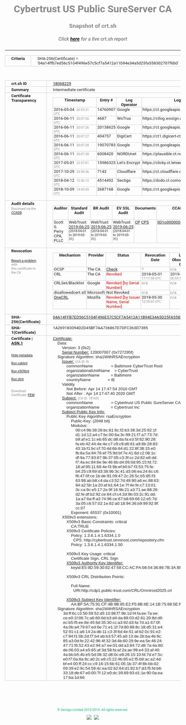 # Cybertrust US Public SureServer CA
### Snapshot of crt.sh
##### Click [here](https://crt.sh/?q=04A14FFB7ED56C5104F496E57C5CF7A5412A11B94E34A5D25FA558302707F6B0) for a live crt.sh report

---
<!DOCTYPE HTML PUBLIC "-//W3C//DTD HTML 4.0 Transitional//EN">
<HTML>
<HEAD>
  <META http-equiv="Content-Type" content="text/html; charset=UTF-8">
  <TITLE>crt.sh | 04a14ffb7ed56c5104f496e57c5cf7a5412a11b94e34a5d25fa558302707f6b0</TITLE>
  <META name="description" content="Free CT Log Certificate Search Tool from Sectigo (formerly Comodo CA)">
  <META name="keywords" content="crt.sh, CT, Certificate Transparency, Certificate Search, SSL Certificate, Sectigo, Comodo CA">
  <LINK href="//fonts.googleapis.com/css?family=Roboto+Mono|Roboto:400,400i,700,700i" rel="stylesheet">
  <STYLE type="text/css">
    a {
      white-space: nowrap;
    }
    body {
      color: #888888;
      font: 12pt Roboto, sans-serif;
      padding-top: 10px;
      text-align: center
    }
    form {
      margin: 0px
    }
    span {
      border-radius: 10px
    }
    span.heading {
      color: #888888;
      font: 12pt Roboto, sans-serif
    }
    span.title {
      background-color: #00B373;
      color: #FFFFFF;
      font: bold 18pt Roboto, sans-serif;
      padding: 0px 5px
    }
    span.text {
      color: #888888;
      font: 10pt Roboto, sans-serif
    }
    span.whiteongrey {
      background-color: #D9D9D6;
      color: #FFFFFF;
      font: bold 18pt Roboto, sans-serif;
      padding: 0px 5px
    }
    table {
      border-collapse: collapse;
      color: #222222;
      font: 10pt Roboto, sans-serif;
      margin-left: auto;
      margin-right: auto
    }
    table.options {
      border: none;
      margin-left: 10px
    }
    td, th {
      border: 1px solid #CCCCCC;
      padding: 0px 2px;
      text-align: left;
      vertical-align: top
    }
    td.outer, th.outer {
      border: 1px solid #CCCCCC;
      padding: 2px 20px;
      text-align: left
    }
    th.heading {
      color: #888888;
      font: bold italic 12pt Roboto, sans-serif;
      padding: 20px 0px 0px;
      text-align: center
    }
    th.options, td.options {
      border: none;
      vertical-align: middle
    }
    td.text {
      font: 10pt "Roboto Mono", sans-serif;
      padding: 2px 20px
    }
    td.heading {
      border: none;
      color: #888888;
      font: 12pt Roboto, sans-serif;
      padding-top: 20px;
      text-align: center
    }
    table.lint td, th {
      text-align: center
    }
    .button {
      background-color: #00B373;
      border-radius: 10px;
      color: #FFFFFF;
      font: bold 13pt Roboto, sans-serif
    }
    .copyright {
      font: 8pt Roboto, sans-serif;
      color: #00B373
    }
    .input {
      border: 1px solid #888888;
      font-weight: bold;
      text-align: center
    }
    .small {
      font: 8pt Roboto, sans-serif;
      color: #888888
    }
    .error {
      background-color: #FFDFDF;
      color: #CC0000;
      font-weight: bold
    }
    .fatal {
      background-color: #0000AA;
      color: #FFFFFF;
      font-weight: bold
    }
    .notice {
      background-color: #FFFFDF;
      color: #606000
    }
    .warning {
      background-color: #FFEFDF;
      color: #DF6000
    }
  </STYLE>
</HEAD>
<BODY>

<TABLE>
  <TR>
    <TH class="outer">Criteria</TH>
    <TD class="outer">SHA-256(Certificate) = '04a14ffb7ed56c5104f496e57c5cf7a5412a11b94e34a5d25fa558302707f6b0'</TD>
  </TR>
</TABLE>
<BR>
<TABLE>
  <TR>
    <TH class="outer">crt.sh ID</TH>
    <TD class="outer"><A href="?id=18068229">18068229</A></TD>
  </TR>
  <TR>
    <TH class="outer">Summary</TH>
    <TD class="outer">Intermediate certificate</TD>
  </TR>
  <TR>
    <TH class="outer">Certificate<BR>Transparency</TH>
    <TD class="outer">
<TABLE class="options" style="margin-left:0px">
  <TR>
    <TH>Timestamp</TH>
    <TH>Entry #</TH>
    <TH>Log Operator</TH>
    <TH>Log URL</TH>
  </TR>
  <TR>
    <TD>2016-05-04&nbsp; <FONT class="small">20:53:31 UTC</FONT></TD>
    <TD>14760907</TD>
    <TD>Google</TD>
    <TD>https://ct.googleapis.com/rocketeer</TD>
  </TR>
  <TR>
    <TD>2016-06-11&nbsp; <FONT class="small">20:07:26 UTC</FONT></TD>
    <TD>4687</TD>
    <TD>WoTrus</TD>
    <TD>https://ctlog.wosign.com</TD>
  </TR>
  <TR>
    <TD>2016-06-11&nbsp; <FONT class="small">20:07:26 UTC</FONT></TD>
    <TD>20138625</TD>
    <TD>Google</TD>
    <TD>https://ct.googleapis.com/pilot</TD>
  </TR>
  <TR>
    <TD>2016-06-11&nbsp; <FONT class="small">20:07:27 UTC</FONT></TD>
    <TD>404757</TD>
    <TD>DigiCert</TD>
    <TD>https://ct1.digicert-ct.com/log</TD>
  </TR>
  <TR>
    <TD>2016-06-11&nbsp; <FONT class="small">20:07:28 UTC</FONT></TD>
    <TD>19070783</TD>
    <TD>Google</TD>
    <TD>https://ct.googleapis.com/aviator</TD>
  </TR>
  <TR>
    <TD>2016-06-11&nbsp; <FONT class="small">20:07:28 UTC</FONT></TD>
    <TD>6008420</TD>
    <TD>NORDUnet</TD>
    <TD>https://plausible.ct.nordu.net</TD>
  </TR>
  <TR>
    <TD>2017-05-01&nbsp; <FONT class="small">22:57:01 UTC</FONT></TD>
    <TD>15986325</TD>
    <TD>Let's Encrypt</TD>
    <TD>https://clicky.ct.letsencrypt.org</TD>
  </TR>
  <TR>
    <TD>2017-10-29&nbsp; <FONT class="small">23:50:36 UTC</FONT></TD>
    <TD>7143</TD>
    <TD>Cloudflare</TD>
    <TD>https://ct.cloudflare.com/logs/nimbus2020</TD>
  </TR>
  <TR>
    <TD>2018-04-12&nbsp; <FONT class="small">12:36:12 UTC</FONT></TD>
    <TD>4514492</TD>
    <TD>Sectigo</TD>
    <TD>https://dodo.ct.comodo.com</TD>
  </TR>
  <TR>
    <TD>2018-10-09&nbsp; <FONT class="small">14:45:55 UTC</FONT></TD>
    <TD>2687168</TD>
    <TD>Google</TD>
    <TD>https://ct.googleapis.com/logs/argon2020</TD>
  </TR>
</TABLE>
    </TD>
  </TR>
  <TR>
    <TH class="outer">Audit details<BR>
      <DIV class="small" style="padding-top:3px">Disclosed via the
        <A href="//ccadb-public.secure.force.com/mozilla/PublicAllIntermediateCerts" target="_blank">CCADB</A></DIV>
    </TH>
    <TD class="outer">
<TABLE class="options" style="margin-left:0px">
  <TR>
    <TH>Auditor</TH>
    <TH>Standard Audit</TH>
    <TH>BR Audit</TH>
    <TH>EV SSL Audit</TH>
    <TH>Documents</TH>
    <TH>CCADB</TH>
    <TH>Root Owner / Certificate</TH>
  </TR>
  <TR>
    <TD style="vertical-align:middle">Scott S. Perry CPA, PLLC</TD>
    <TD>WebTrust:
      <A href="https://www.cpacanada.ca/generichandlers/CPACHandler.ashx?attachmentid=230845" target="_blank">2019-06-25</A>
      <BR><FONT style="font-size:8pt">(2018-04-01 to 2019-03-31)</FONT></TD>
    <TD>WebTrust:
      <A href="https://www.cpacanada.ca/generichandlers/CPACHandler.ashx?attachmentid=230846" target="_blank">2019-06-25</A>
      <BR><FONT style="font-size:8pt">(2018-04-01 to 2019-03-31)</FONT></TD>
    <TD>WebTrust:
      <A href="https://www.cpacanada.ca/generichandlers/CPACHandler.ashx?attachmentid=230847" target="_blank">2019-06-25</A>
      <BR><FONT style="font-size:8pt">(2018-04-01 to 2019-03-31)</FONT></TD>
    <TD>
      <A href="https://content.digicert.com/wp-content/uploads/2019/04/DigiCert_CP_v418.pdf" target="blank">CP</A>
      <A href="https://content.digicert.com/wp-content/uploads/2019/04/DigiCert_CPS_v418.pdf" target="blank">CPS</A>
    </TD>
    <TD><A href="//ccadb.force.com/001o000000dOceGAAS" target="_blank">001o000000dOceGAAS</A></TD>
    <TD><A href="/?id=76">DigiCert</A></TD>
  </TR>
</TABLE>
    </TD>
  </TR>
  <TR>
    <TH class="outer">Revocation<BR><BR>
      <DIV class="small" style="padding-top:3px"><A href="?id=18068229&opt=problemreporting">Report a problem</A> with<BR>this certificate to the CA</DIV></TH>
    <TD class="outer">
      <TABLE class="options" style="margin-left:0px">
        <TR>
          <TH>Mechanism</TH>
          <TH>Provider</TH>
          <TH>Status</TH>
          <TH>Revocation Date</TH>
          <TH>Last Observed in CRL</TH>
          <TH>Last Checked <SPAN style="color:#CC0000;vertical-align:middle;font-size:70%;font-weight:normal">(Error)</SPAN></TH>
        </TR>
        <TR>
          <TD>OCSP</TD>
          <TD>The CA</TD>
          <TD><A href="?id=18068229&opt=ocsp">Check</A></TD>
          <TD><SPAN style="color:#888888">?</SPAN></TD>
          <TD><SPAN style="color:#888888">n/a</SPAN></TD>
          <TD><SPAN style="color:#888888">?</SPAN></TD>
        </TR>
        <TR>
          <TD>CRL</TD>
          <TD>The CA</TD>
          <TD><SPAN style="color:#CC0000">Revoked</SPAN></TD><TD>2018-05-01&nbsp; <FONT class="small">17:17:38 UTC</FONT></TD><TD>2019-11-27&nbsp; <FONT class="small">00:33:19 UTC</FONT></TD><TD>2019-12-04&nbsp; <FONT class="small">20:05:09 UTC</FONT></TD>
        </TR>
        <TR>
          <TD>CRLSet/Blacklist</TD>
          <TD>Google</TD>
          <TD><SPAN style="color:#CC0000">Revoked [by Serial Number]</SPAN></TD>
          <TD><SPAN style="color:#888888">n/a</SPAN></TD>
          <TD><SPAN style="color:#888888">n/a</SPAN></TD>
          <TD><SPAN style="color:#888888">n/a</SPAN></TD>
        </TR>
        <TR>
          <TD>disallowedcert.stl</TD>
          <TD>Microsoft</TD>
          <TD>Not Revoked</TD>
          <TD><SPAN style="color:#888888">n/a</SPAN></TD>
          <TD><SPAN style="color:#888888">n/a</SPAN></TD>
          <TD><SPAN style="color:#888888">n/a</SPAN></TD>
        </TR>
        <TR>
          <TD><A href="/mozilla-onecrl" target="_blank">OneCRL</A></TD>
          <TD>Mozilla</TD>
          <TD><SPAN style="color:#CC0000">Revoked [by Issuer Name, Serial Number]</SPAN></TD><TD>2018-05-30&nbsp; <FONT class="small">12:35:03 UTC</FONT></TD>
          <TD><SPAN style="color:#888888">n/a</SPAN></TD>
          <TD><SPAN style="color:#888888">n/a</SPAN></TD>
        </TR>
      </TABLE>
    </TD>
  </TR>
  <TR>
    <TH class="outer">SHA-256(Certificate)</TH>
    <TD class="outer"><A href="//censys.io/certificates/04a14ffb7ed56c5104f496e57c5cf7a5412a11b94e34a5d25fa558302707f6b0">04A14FFB7ED56C5104F496E57C5CF7A5412A11B94E34A5D25FA558302707F6B0</A></TD>
  </TR>
  <TR>
    <TH class="outer">SHA-1(Certificate)</TH>
    <TD class="outer">1A269183094D2D45BF7AA736867D7DFC363D7385</TD>
  </TR>
  <TR>
    <TH class="outer">Certificate | <A href="?asn1=18068229">ASN.1</A>
      <SPAN class="small"><BR>
      <BR><BR><A href="?id=18068229&opt=nometadata">Hide metadata</A>
      <BR><BR><A href="?id=18068229&opt=cablint">Run cablint</A>
      <BR><BR><A href="?id=18068229&opt=x509lint">Run x509lint</A>
      <BR><BR><A href="?id=18068229&opt=zlint">Run zlint</A>
      <BR><BR><BR>Download Certificate: <A href="?d=18068229">PEM</A>
      </SPAN>
    </TH>
    <TD class="text"><A href="?d=18068229">Certificate:</A><BR>&nbsp;&nbsp;&nbsp;&nbsp;Data:<BR>&nbsp;&nbsp;&nbsp;&nbsp;&nbsp;&nbsp;&nbsp;&nbsp;Version:&nbsp;3&nbsp;(0x2)<BR>&nbsp;&nbsp;&nbsp;&nbsp;&nbsp;&nbsp;&nbsp;&nbsp;<A href="?serial=0727295f">Serial&nbsp;Number:</A>&nbsp;120007007&nbsp;(0x727295f)<BR>&nbsp;&nbsp;&nbsp;&nbsp;Signature&nbsp;Algorithm:&nbsp;sha1WithRSAEncryption<BR>&nbsp;&nbsp;&nbsp;&nbsp;&nbsp;&nbsp;&nbsp;&nbsp;<A href="?caid=8">Issuer:</A> <SPAN class="small">(CA ID: 8)</SPAN><BR>&nbsp;&nbsp;&nbsp;&nbsp;&nbsp;&nbsp;&nbsp;&nbsp;&nbsp;&nbsp;&nbsp;&nbsp;commonName&nbsp;&nbsp;&nbsp;&nbsp;&nbsp;&nbsp;&nbsp;&nbsp;&nbsp;&nbsp;&nbsp;&nbsp;&nbsp;&nbsp;&nbsp;&nbsp;=&nbsp;Baltimore&nbsp;CyberTrust&nbsp;Root<BR>&nbsp;&nbsp;&nbsp;&nbsp;&nbsp;&nbsp;&nbsp;&nbsp;&nbsp;&nbsp;&nbsp;&nbsp;organizationalUnitName&nbsp;&nbsp;&nbsp;&nbsp;=&nbsp;CyberTrust<BR>&nbsp;&nbsp;&nbsp;&nbsp;&nbsp;&nbsp;&nbsp;&nbsp;&nbsp;&nbsp;&nbsp;&nbsp;organizationName&nbsp;&nbsp;&nbsp;&nbsp;&nbsp;&nbsp;&nbsp;&nbsp;&nbsp;&nbsp;=&nbsp;Baltimore<BR>&nbsp;&nbsp;&nbsp;&nbsp;&nbsp;&nbsp;&nbsp;&nbsp;&nbsp;&nbsp;&nbsp;&nbsp;countryName&nbsp;&nbsp;&nbsp;&nbsp;&nbsp;&nbsp;&nbsp;&nbsp;&nbsp;&nbsp;&nbsp;&nbsp;&nbsp;&nbsp;&nbsp;=&nbsp;IE<BR>&nbsp;&nbsp;&nbsp;&nbsp;&nbsp;&nbsp;&nbsp;&nbsp;Validity<BR>&nbsp;&nbsp;&nbsp;&nbsp;&nbsp;&nbsp;&nbsp;&nbsp;&nbsp;&nbsp;&nbsp;&nbsp;Not&nbsp;Before:&nbsp;Apr&nbsp;14&nbsp;17:47:54&nbsp;2010&nbsp;GMT<BR>&nbsp;&nbsp;&nbsp;&nbsp;&nbsp;&nbsp;&nbsp;&nbsp;&nbsp;&nbsp;&nbsp;&nbsp;Not&nbsp;After&nbsp;:&nbsp;Apr&nbsp;14&nbsp;17:47:40&nbsp;2020&nbsp;GMT<BR>&nbsp;&nbsp;&nbsp;&nbsp;&nbsp;&nbsp;&nbsp;&nbsp;<A href="?caid=18169">Subject:</A> <SPAN class="small">(CA ID: 18169)</SPAN><BR>&nbsp;&nbsp;&nbsp;&nbsp;&nbsp;&nbsp;&nbsp;&nbsp;&nbsp;&nbsp;&nbsp;&nbsp;commonName&nbsp;&nbsp;&nbsp;&nbsp;&nbsp;&nbsp;&nbsp;&nbsp;&nbsp;&nbsp;&nbsp;&nbsp;&nbsp;&nbsp;&nbsp;&nbsp;=&nbsp;Cybertrust&nbsp;US&nbsp;Public&nbsp;SureServer&nbsp;CA<BR>&nbsp;&nbsp;&nbsp;&nbsp;&nbsp;&nbsp;&nbsp;&nbsp;&nbsp;&nbsp;&nbsp;&nbsp;organizationName&nbsp;&nbsp;&nbsp;&nbsp;&nbsp;&nbsp;&nbsp;&nbsp;&nbsp;&nbsp;=&nbsp;Cybertrust&nbsp;Inc<BR>&nbsp;&nbsp;&nbsp;&nbsp;&nbsp;&nbsp;&nbsp;&nbsp;<A href="?spkisha256=c81643afa733fdf1ed4e4ef80d0556c5ebe17b8703eb0a4176cfed54772f2737">Subject&nbsp;Public&nbsp;Key&nbsp;Info:</A><BR>&nbsp;&nbsp;&nbsp;&nbsp;&nbsp;&nbsp;&nbsp;&nbsp;&nbsp;&nbsp;&nbsp;&nbsp;Public&nbsp;Key&nbsp;Algorithm:&nbsp;rsaEncryption<BR>&nbsp;&nbsp;&nbsp;&nbsp;&nbsp;&nbsp;&nbsp;&nbsp;&nbsp;&nbsp;&nbsp;&nbsp;&nbsp;&nbsp;&nbsp;&nbsp;Public-Key:&nbsp;(2048&nbsp;bit)<BR>&nbsp;&nbsp;&nbsp;&nbsp;&nbsp;&nbsp;&nbsp;&nbsp;&nbsp;&nbsp;&nbsp;&nbsp;&nbsp;&nbsp;&nbsp;&nbsp;Modulus:<BR>&nbsp;&nbsp;&nbsp;&nbsp;&nbsp;&nbsp;&nbsp;&nbsp;&nbsp;&nbsp;&nbsp;&nbsp;&nbsp;&nbsp;&nbsp;&nbsp;&nbsp;&nbsp;&nbsp;&nbsp;00:c4:9b:38:26:bc:61:6c:f2:b3:38:3d:25:92:1f:<BR>&nbsp;&nbsp;&nbsp;&nbsp;&nbsp;&nbsp;&nbsp;&nbsp;&nbsp;&nbsp;&nbsp;&nbsp;&nbsp;&nbsp;&nbsp;&nbsp;&nbsp;&nbsp;&nbsp;&nbsp;d1:1d:12:a4:c7:bc:00:6a:3c:99:21:f7:a7:73:7d:<BR>&nbsp;&nbsp;&nbsp;&nbsp;&nbsp;&nbsp;&nbsp;&nbsp;&nbsp;&nbsp;&nbsp;&nbsp;&nbsp;&nbsp;&nbsp;&nbsp;&nbsp;&nbsp;&nbsp;&nbsp;b9:af:e1:1c:eb:65:dc:d8:da:fa:e3:5f:62:90:28:<BR>&nbsp;&nbsp;&nbsp;&nbsp;&nbsp;&nbsp;&nbsp;&nbsp;&nbsp;&nbsp;&nbsp;&nbsp;&nbsp;&nbsp;&nbsp;&nbsp;&nbsp;&nbsp;&nbsp;&nbsp;fa:eb:42:44:4e:4e:c7:c9:c9:d6:81:a9:8b:28:83:<BR>&nbsp;&nbsp;&nbsp;&nbsp;&nbsp;&nbsp;&nbsp;&nbsp;&nbsp;&nbsp;&nbsp;&nbsp;&nbsp;&nbsp;&nbsp;&nbsp;&nbsp;&nbsp;&nbsp;&nbsp;43:1b:f1:bc:cf:70:4d:6b:84:d1:22:8f:38:15:e0:<BR>&nbsp;&nbsp;&nbsp;&nbsp;&nbsp;&nbsp;&nbsp;&nbsp;&nbsp;&nbsp;&nbsp;&nbsp;&nbsp;&nbsp;&nbsp;&nbsp;&nbsp;&nbsp;&nbsp;&nbsp;fb:8a:5a:94:76:ef:75:9d:bf:7e:41:6d:c2:08:1c:<BR>&nbsp;&nbsp;&nbsp;&nbsp;&nbsp;&nbsp;&nbsp;&nbsp;&nbsp;&nbsp;&nbsp;&nbsp;&nbsp;&nbsp;&nbsp;&nbsp;&nbsp;&nbsp;&nbsp;&nbsp;df:9a:77:83:87:9b:37:05:c3:3f:cc:2d:82:e8:dd:<BR>&nbsp;&nbsp;&nbsp;&nbsp;&nbsp;&nbsp;&nbsp;&nbsp;&nbsp;&nbsp;&nbsp;&nbsp;&nbsp;&nbsp;&nbsp;&nbsp;&nbsp;&nbsp;&nbsp;&nbsp;f7:4a:ec:84:6e:9e:46:6b:d4:09:0d:95:15:fd:72:<BR>&nbsp;&nbsp;&nbsp;&nbsp;&nbsp;&nbsp;&nbsp;&nbsp;&nbsp;&nbsp;&nbsp;&nbsp;&nbsp;&nbsp;&nbsp;&nbsp;&nbsp;&nbsp;&nbsp;&nbsp;18:af:95:11:69:4e:f3:9b:ef:b0:b7:f3:53:75:fe:<BR>&nbsp;&nbsp;&nbsp;&nbsp;&nbsp;&nbsp;&nbsp;&nbsp;&nbsp;&nbsp;&nbsp;&nbsp;&nbsp;&nbsp;&nbsp;&nbsp;&nbsp;&nbsp;&nbsp;&nbsp;b4:25:c9:69:d3:38:9b:3c:41:d3:06:ea:24:6c:c6:<BR>&nbsp;&nbsp;&nbsp;&nbsp;&nbsp;&nbsp;&nbsp;&nbsp;&nbsp;&nbsp;&nbsp;&nbsp;&nbsp;&nbsp;&nbsp;&nbsp;&nbsp;&nbsp;&nbsp;&nbsp;f6:47:0f:ce:1b:de:91:09:47:2c:26:5c:b5:85:f3:<BR>&nbsp;&nbsp;&nbsp;&nbsp;&nbsp;&nbsp;&nbsp;&nbsp;&nbsp;&nbsp;&nbsp;&nbsp;&nbsp;&nbsp;&nbsp;&nbsp;&nbsp;&nbsp;&nbsp;&nbsp;63:98:ab:b8:c4:da:c3:52:7d:49:90:a6:ec:88:63:<BR>&nbsp;&nbsp;&nbsp;&nbsp;&nbsp;&nbsp;&nbsp;&nbsp;&nbsp;&nbsp;&nbsp;&nbsp;&nbsp;&nbsp;&nbsp;&nbsp;&nbsp;&nbsp;&nbsp;&nbsp;84:a2:5b:1a:20:af:b1:64:1e:7f:4e:fe:c7:13:01:<BR>&nbsp;&nbsp;&nbsp;&nbsp;&nbsp;&nbsp;&nbsp;&nbsp;&nbsp;&nbsp;&nbsp;&nbsp;&nbsp;&nbsp;&nbsp;&nbsp;&nbsp;&nbsp;&nbsp;&nbsp;3c:ca:9c:e5:17:2e:9f:16:9b:21:a3:71:ae:88:26:<BR>&nbsp;&nbsp;&nbsp;&nbsp;&nbsp;&nbsp;&nbsp;&nbsp;&nbsp;&nbsp;&nbsp;&nbsp;&nbsp;&nbsp;&nbsp;&nbsp;&nbsp;&nbsp;&nbsp;&nbsp;d2:fe:df:b2:92:ce:64:cf:c4:2d:9b:03:2c:91:dd:<BR>&nbsp;&nbsp;&nbsp;&nbsp;&nbsp;&nbsp;&nbsp;&nbsp;&nbsp;&nbsp;&nbsp;&nbsp;&nbsp;&nbsp;&nbsp;&nbsp;&nbsp;&nbsp;&nbsp;&nbsp;1a:a7:6a:ff:a3:74:96:ce:67:b8:69:66:12:e5:7d:<BR>&nbsp;&nbsp;&nbsp;&nbsp;&nbsp;&nbsp;&nbsp;&nbsp;&nbsp;&nbsp;&nbsp;&nbsp;&nbsp;&nbsp;&nbsp;&nbsp;&nbsp;&nbsp;&nbsp;&nbsp;3a:05:c6:57:02:1e:82:a0:18:94:36:b9:99:92:9f:<BR>&nbsp;&nbsp;&nbsp;&nbsp;&nbsp;&nbsp;&nbsp;&nbsp;&nbsp;&nbsp;&nbsp;&nbsp;&nbsp;&nbsp;&nbsp;&nbsp;&nbsp;&nbsp;&nbsp;&nbsp;cc:07<BR>&nbsp;&nbsp;&nbsp;&nbsp;&nbsp;&nbsp;&nbsp;&nbsp;&nbsp;&nbsp;&nbsp;&nbsp;&nbsp;&nbsp;&nbsp;&nbsp;Exponent:&nbsp;65537&nbsp;(0x10001)<BR>&nbsp;&nbsp;&nbsp;&nbsp;&nbsp;&nbsp;&nbsp;&nbsp;X509v3&nbsp;extensions:<BR>&nbsp;&nbsp;&nbsp;&nbsp;&nbsp;&nbsp;&nbsp;&nbsp;&nbsp;&nbsp;&nbsp;&nbsp;X509v3&nbsp;Basic&nbsp;Constraints:&nbsp;critical<BR>&nbsp;&nbsp;&nbsp;&nbsp;&nbsp;&nbsp;&nbsp;&nbsp;&nbsp;&nbsp;&nbsp;&nbsp;&nbsp;&nbsp;&nbsp;&nbsp;CA:TRUE<BR>&nbsp;&nbsp;&nbsp;&nbsp;&nbsp;&nbsp;&nbsp;&nbsp;&nbsp;&nbsp;&nbsp;&nbsp;X509v3&nbsp;Certificate&nbsp;Policies:&nbsp;<BR>&nbsp;&nbsp;&nbsp;&nbsp;&nbsp;&nbsp;&nbsp;&nbsp;&nbsp;&nbsp;&nbsp;&nbsp;&nbsp;&nbsp;&nbsp;&nbsp;Policy:&nbsp;1.3.6.1.4.1.6334.1.0<BR>&nbsp;&nbsp;&nbsp;&nbsp;&nbsp;&nbsp;&nbsp;&nbsp;&nbsp;&nbsp;&nbsp;&nbsp;&nbsp;&nbsp;&nbsp;&nbsp;&nbsp;&nbsp;CPS:&nbsp;http://cybertrust.omniroot.com/repository.cfm<BR>&nbsp;&nbsp;&nbsp;&nbsp;&nbsp;&nbsp;&nbsp;&nbsp;&nbsp;&nbsp;&nbsp;&nbsp;&nbsp;&nbsp;&nbsp;&nbsp;Policy:&nbsp;1.3.6.1.4.1.6334.1.50<BR><BR>&nbsp;&nbsp;&nbsp;&nbsp;&nbsp;&nbsp;&nbsp;&nbsp;&nbsp;&nbsp;&nbsp;&nbsp;X509v3&nbsp;Key&nbsp;Usage:&nbsp;critical<BR>&nbsp;&nbsp;&nbsp;&nbsp;&nbsp;&nbsp;&nbsp;&nbsp;&nbsp;&nbsp;&nbsp;&nbsp;&nbsp;&nbsp;&nbsp;&nbsp;Certificate&nbsp;Sign,&nbsp;CRL&nbsp;Sign<BR>&nbsp;&nbsp;&nbsp;&nbsp;&nbsp;&nbsp;&nbsp;&nbsp;&nbsp;&nbsp;&nbsp;&nbsp;<A href="?ski=e59d5930824758ccacfa085436867b3ab5044df0">X509v3&nbsp;Authority&nbsp;Key&nbsp;Identifier:</A><BR>&nbsp;&nbsp;&nbsp;&nbsp;&nbsp;&nbsp;&nbsp;&nbsp;&nbsp;&nbsp;&nbsp;&nbsp;&nbsp;&nbsp;&nbsp;&nbsp;keyid:E5:9D:59:30:82:47:58:CC:AC:FA:08:54:36:86:7B:3A:B5:04:4D:F0<BR><BR>&nbsp;&nbsp;&nbsp;&nbsp;&nbsp;&nbsp;&nbsp;&nbsp;&nbsp;&nbsp;&nbsp;&nbsp;X509v3&nbsp;CRL&nbsp;Distribution&nbsp;Points:&nbsp;<BR><BR>&nbsp;&nbsp;&nbsp;&nbsp;&nbsp;&nbsp;&nbsp;&nbsp;&nbsp;&nbsp;&nbsp;&nbsp;&nbsp;&nbsp;&nbsp;&nbsp;Full&nbsp;Name:<BR>&nbsp;&nbsp;&nbsp;&nbsp;&nbsp;&nbsp;&nbsp;&nbsp;&nbsp;&nbsp;&nbsp;&nbsp;&nbsp;&nbsp;&nbsp;&nbsp;&nbsp;&nbsp;URI:http://cdp1.public-trust.com/CRL/Omniroot2025.crl<BR><BR>&nbsp;&nbsp;&nbsp;&nbsp;&nbsp;&nbsp;&nbsp;&nbsp;&nbsp;&nbsp;&nbsp;&nbsp;<A href="?ski=aabf5a7591cf4b9b85e2f58b6e141b75885eff83">X509v3&nbsp;Subject&nbsp;Key&nbsp;Identifier:</A><BR>&nbsp;&nbsp;&nbsp;&nbsp;&nbsp;&nbsp;&nbsp;&nbsp;&nbsp;&nbsp;&nbsp;&nbsp;&nbsp;&nbsp;&nbsp;&nbsp;AA:BF:5A:75:91:CF:4B:9B:85:E2:F5:8B:6E:14:1B:75:88:5E:FF:83<BR>&nbsp;&nbsp;&nbsp;&nbsp;Signature&nbsp;Algorithm:&nbsp;sha1WithRSAEncryption<BR>&nbsp;&nbsp;&nbsp;&nbsp;&nbsp;&nbsp;&nbsp;&nbsp;&nbsp;3d:ff:6c:c3:50:59:52:d5:10:98:f7:9b:1d:f4:fa:ee:7a:ee:<BR>&nbsp;&nbsp;&nbsp;&nbsp;&nbsp;&nbsp;&nbsp;&nbsp;&nbsp;ce:e0:1f:06:7c:a6:60:0d:b3:d4:da:88:03:d2:61:20:8d:d6:<BR>&nbsp;&nbsp;&nbsp;&nbsp;&nbsp;&nbsp;&nbsp;&nbsp;&nbsp;ec:b5:f5:ee:8e:45:6d:35:30:cc:a3:92:d3:fa:7d:a1:67:0f:<BR>&nbsp;&nbsp;&nbsp;&nbsp;&nbsp;&nbsp;&nbsp;&nbsp;&nbsp;4a:0b:a4:79:67:ed:6e:71:e1:1f:7d:80:88:8c:18:d5:31:e4:<BR>&nbsp;&nbsp;&nbsp;&nbsp;&nbsp;&nbsp;&nbsp;&nbsp;&nbsp;52:91:c1:a6:14:2a:db:11:c3:3f:6d:4e:51:af:b2:0c:91:e2:<BR>&nbsp;&nbsp;&nbsp;&nbsp;&nbsp;&nbsp;&nbsp;&nbsp;&nbsp;c7:94:f1:0b:2d:f7:b4:ab:b3:57:45:a0:13:de:2b:ba:4b:9c:<BR>&nbsp;&nbsp;&nbsp;&nbsp;&nbsp;&nbsp;&nbsp;&nbsp;&nbsp;85:a3:0d:fe:22:42:96:4f:32:3d:4b:60:29:9e:ea:5e:46:24:<BR>&nbsp;&nbsp;&nbsp;&nbsp;&nbsp;&nbsp;&nbsp;&nbsp;&nbsp;47:71:f6:52:43:e2:94:a7:ee:01:dd:a3:84:72:d8:7a:4a:80:<BR>&nbsp;&nbsp;&nbsp;&nbsp;&nbsp;&nbsp;&nbsp;&nbsp;&nbsp;de:06:03:a4:e5:65:af:3d:58:fa:af:2a:ae:99:e4:33:af:40:<BR>&nbsp;&nbsp;&nbsp;&nbsp;&nbsp;&nbsp;&nbsp;&nbsp;&nbsp;4a:bb:b5:4b:e5:5d:08:32:d8:0c:e8:26:15:10:fd:7d:e7:5c:<BR>&nbsp;&nbsp;&nbsp;&nbsp;&nbsp;&nbsp;&nbsp;&nbsp;&nbsp;e0:f7:0a:8a:9c:a0:2c:e8:c5:22:4b:85:e2:f5:b9:ac:a2:4d:<BR>&nbsp;&nbsp;&nbsp;&nbsp;&nbsp;&nbsp;&nbsp;&nbsp;&nbsp;bf:e4:00:ff:24:cc:c9:16:15:6b:61:05:1b:37:4f:8b:bb:02:<BR>&nbsp;&nbsp;&nbsp;&nbsp;&nbsp;&nbsp;&nbsp;&nbsp;&nbsp;09:39:e2:9c:54:59:4c:ea:02:62:64:d1:82:b7:d3:f5:fd:b6:<BR>&nbsp;&nbsp;&nbsp;&nbsp;&nbsp;&nbsp;&nbsp;&nbsp;&nbsp;33:18:db:67:e0:00:7f:12:e0:dc:39:89:93:d1:1e:90:0a:ea:<BR>&nbsp;&nbsp;&nbsp;&nbsp;&nbsp;&nbsp;&nbsp;&nbsp;&nbsp;17:ba:1d:66<BR>    </TD>
  </TR>
</TABLE>

  <BR><BR><BR>

  <P class="copyright">&copy; Sectigo Limited 2015-2019. All rights reserved.</P>
  <DIV>
    <A href="https://sectigo.com/"><IMG src="/sectigo_s.png"></A>
    &nbsp;<A href="https://github.com/crtsh"><IMG src="/GitHub-Mark-32px.png"></A>
  </DIV>
</BODY>
</HTML>
